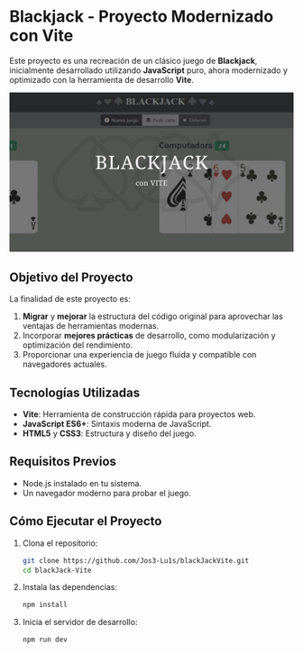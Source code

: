 # Blackjack - Proyecto Modernizado con Vite

Este proyecto es una recreación de un clásico juego de **Blackjack**, inicialmente desarrollado utilizando **JavaScript** puro, ahora modernizado y optimizado con la herramienta de desarrollo **Vite**.

![Imagen del proyecto](public/assets/blackjack.jpg)

## Objetivo del Proyecto  
La finalidad de este proyecto es:  
1. **Migrar** y **mejorar** la estructura del código original para aprovechar las ventajas de herramientas modernas.  
2. Incorporar **mejores prácticas** de desarrollo, como modularización y optimización del rendimiento.  
3. Proporcionar una experiencia de juego fluida y compatible con navegadores actuales.

## Tecnologías Utilizadas  
- **Vite**: Herramienta de construcción rápida para proyectos web.  
- **JavaScript ES6+**: Sintaxis moderna de JavaScript.  
- **HTML5** y **CSS3**: Estructura y diseño del juego.

## Requisitos Previos  
- Node.js instalado en tu sistema.  
- Un navegador moderno para probar el juego.

## Cómo Ejecutar el Proyecto  
1. Clona el repositorio:  
   ```bash
   git clone https://github.com/Jos3-Lu1s/blackJackVite.git
   cd blackJack-Vite
2. Instala las dependencias:  
   ```bash
   npm install
3. Inicia el servidor de desarrollo:  
   ```bash
   npm run dev

